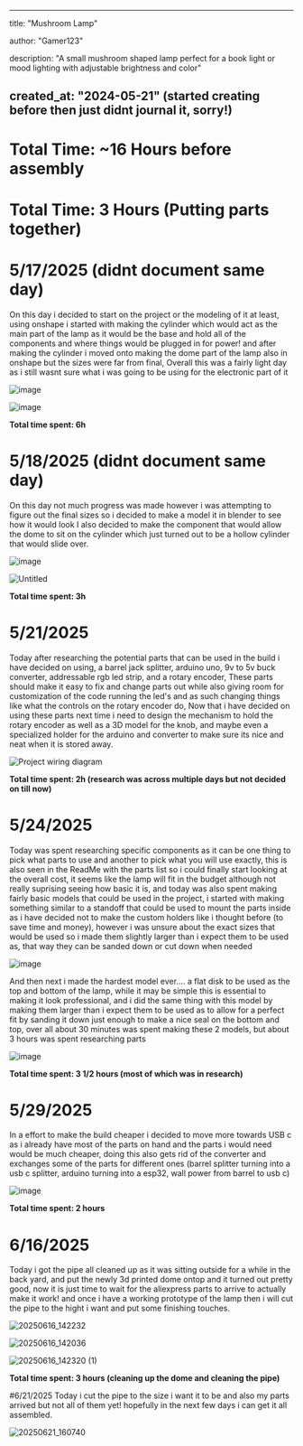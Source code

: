   ---
title: "Mushroom Lamp"

author: "Gamer123"

description: "A small mushroom shaped lamp perfect for a book light or mood lighting with adjustable brightness and color"

created_at: "2024-05-21" (started creating before then just didnt journal it, sorry!)
---

# Total Time: ~16 Hours before assembly

# Total Time: 3 Hours (Putting parts together)

# 5/17/2025 (didnt document same day)
On this day i decided to start on the project or the modeling of it at least, using onshape i started with making the cylinder which would act as the main part of the lamp as it would be the base and hold all of the components and where things would be plugged in for power! and after making the cylinder i moved onto making the dome part of the lamp also in onshape but the sizes were far from final, Overall this was a fairly light day as i still wasnt sure what i was going to be using for the electronic part of it

![image](https://github.com/user-attachments/assets/08834c36-b5b5-4099-bf9d-d22fce224852)

![image](https://github.com/user-attachments/assets/a207844b-5ff1-490c-9a72-6e5d69685255)


**Total time spent: 6h**

# 5/18/2025 (didnt document same day)
On this day not much progress was made however i was attempting to figure out the final sizes so i decided to make a model it in blender to see how it would look I also decided to make the component that would allow the dome to sit on the cylinder which just turned out to be a hollow cylinder that would slide over.

![image](https://github.com/user-attachments/assets/fa8792de-08b4-4a36-b3b3-d267cf2c9883)

![Untitled](https://github.com/user-attachments/assets/941fe3a6-5923-4cff-a866-4e125927ed3e)


**Total time spent: 3h**

# 5/21/2025
Today after researching the potential parts that can be used in the build i have decided on using, a barrel jack splitter, arduino uno, 9v to 5v buck converter, addressable rgb led strip, and a rotary encoder, These parts should make it easy to fix and change parts out while also giving room for customization of the code running the led's and as such changing things like what the controls on the rotary encoder do, Now that i have decided on using these parts next time i need to design the mechanism to hold the rotary encoder as well as a 3D model for the knob, and maybe even a specialized holder for the arduino and converter to make sure its nice and neat when it is stored away.

![Project wiring diagram](https://github.com/user-attachments/assets/ae6c52a3-d92f-431d-b836-9c7b8d62c642)

**Total time spent: 2h (research was across multiple days but not decided on till now)**

# 5/24/2025
Today was spent researching specific components as it can be one thing to pick what parts to use and another to pick what you will use exactly, this is also seen in the ReadMe with the parts list so i could finally start looking at the overall cost, it seems like the lamp will fit in the budget although not really suprising seeing how basic it is, and today was also spent making fairly basic models that could be used in the project, i started with making something similar to a standoff that could be used to mount the parts inside as i have decided not to make the custom holders like i thought before (to save time and money), however i was unsure about the exact sizes that would be used so i made them slightly larger than i expect them to be used as, that way they can be sanded down or cut down when needed

![image](https://github.com/user-attachments/assets/6cb0fa85-7d21-4497-abca-c249185f02e4)

And then next i made the hardest model ever.... a flat disk to be used as the top and bottom of the lamp, while it may be simple this is essential to making it look professional, and i did the same thing with this model by making them larger than i expect them to be used as to allow for a perfect fit by sanding it down just enough to make a nice seal on the bottom and top, over all about 30 minutes was spent making these 2 models, but about 3 hours was spent researching parts

![image](https://github.com/user-attachments/assets/c97de7bb-c118-425e-a202-046d888eb907)

**Total time spent: 3 1/2 hours (most of which was in research)**

# 5/29/2025
In a effort to make the build cheaper i decided to move more towards USB c as i already have most of the parts on hand and the parts i would need would be much cheaper, doing this also gets rid of the converter and exchanges some of the parts for different ones (barrel splitter turning into a usb c splitter, arduino turning into a esp32, wall power from barrel to usb c)

![image](https://github.com/user-attachments/assets/3f2d7d8f-2bb4-4396-99b1-9175b8883991)

**Total time spent: 2 hours**

# 6/16/2025
Today i got the pipe all cleaned up as it was sitting outside for a while in the back yard, and put the newly 3d printed dome ontop and it turned out pretty good, now it is just time to wait for the aliexpress parts to arrive to actually make it work! and once i have a working prototype of the lamp then i will cut the pipe to the hight i want and put some finishing touches.

![20250616_142232](https://github.com/user-attachments/assets/9fbd5274-c59a-4d93-a026-3fb9424d815d)

![20250616_142036](https://github.com/user-attachments/assets/e1533043-417e-4965-b399-2ac55689e0ba)

![20250616_142320 (1)](https://github.com/user-attachments/assets/d71a168b-1134-4fe0-878b-c605630b09f4)

**Total time spent: 3 hours (cleaning up the dome and cleaning the pipe)**

#6/21/2025
Today i cut the pipe to the size i want it to be and also my parts arrived but not all of them yet! hopefully in the next few days i can get it all assembled.

![20250621_160740](https://github.com/user-attachments/assets/823652c5-af43-4c7b-8747-a384c87a1a5a)
